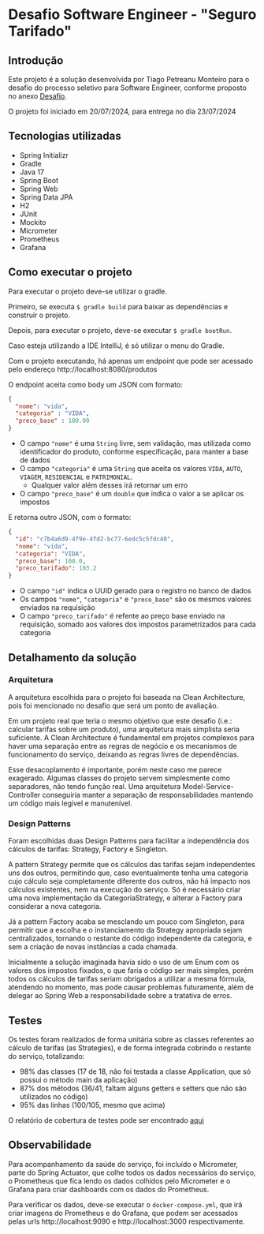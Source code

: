 # Desafio Software Engineer - "Seguro Tarifado"

## Introdução
Este projeto é a solução desenvolvida por Tiago Petreanu Monteiro para o desafio 
do processo seletivo para Software Engineer, conforme proposto no anexo [Desafio](DESAFIO.md).

O projeto foi iniciado em 20/07/2024, para entrega no dia 23/07/2024

## Tecnologias utilizadas

- Spring Initializr
- Gradle
- Java 17
- Spring Boot
- Spring Web
- Spring Data JPA
- H2
- JUnit
- Mockito
- Micrometer
- Prometheus
- Grafana

## Como executar o projeto

Para executar o projeto deve-se utilizar o gradle.

Primeiro, se executa `$ gradle build` para baixar as dependências e construir o projeto.

Depois, para executar o projeto, deve-se executar `$ gradle bootRun`.

Caso esteja utilizando a IDE IntelliJ, é só utilizar o menu do Gradle.

Com o projeto executando, há apenas um endpoint que pode ser acessado pelo endereço http://localhost:8080/produtos

O endpoint aceita como body um JSON com formato:

```json
{
  "nome": "vida",
  "categoria" : "VIDA",
  "preco_base" : 100.00
}
```


- O campo `"nome"` é uma `String` livre, sem validação, mas utilizada como identificador do produto, conforme especificação,
  para manter a base de dados
- O campo `"categoria"` é uma `String` que aceita os valores `VIDA`, `AUTO`, `VIAGEM`, `RESIDENCIAL` e `PATRIMONIAL`.
  - Qualquer valor além desses irá retornar um erro
- O campo `"preco_base"` é um `double` que indica o valor a se aplicar os impostos

E retorna outro JSON, com o formato:

```json
{
  "id": "c7b4a6d9-4f9e-4fd2-bc77-6edc5c5fdc40",
  "nome": "vida",
  "categoria": "VIDA",
  "preco_base": 100.0,
  "preco_tarifado": 103.2
}
```
- O campo `"id"` indica o UUID gerado para o registro no banco de dados
- Os campos `"nome"`, `"categoria"` e `"preco_base"` são os mesmos valores enviados na requisição
- O campo `"preco_tarifado"` é refente ao preço base enviado na requisição, somado aos valores dos impostos parametrizados
  para cada categoria

## Detalhamento da solução

### Arquitetura

A arquitetura escolhida para o projeto foi baseada na Clean Architecture, pois foi mencionado no desafio que será um 
ponto de avaliação.

Em um projeto real que teria o mesmo objetivo que este desafio (i.e.: calcular tarifas sobre um produto), uma arquitetura
mais simplista seria suficiente. A Clean Architecture é fundamental em projetos complexos para haver uma separação entre
as regras de negócio e os mecanismos de funcionamento do serviço, deixando as regras livres de dependências.

Esse desacoplamento é importante, porém neste caso me parece exagerado. Algumas classes do projeto servem simplesmente como
separadores, não tendo função real. Uma arquitetura Model-Service-Controller conseguiria manter a separação de responsabilidades
mantendo um código mais legível e manutenível.

### Design Patterns

Foram escolhidas duas Design Patterns para facilitar a independência dos cálculos de tarifas: Strategy, Factory e Singleton.

A pattern Strategy permite que os cálculos das tarifas sejam independentes uns dos outros, permitindo que, caso eventualmente
tenha uma categoria cujo cálculo seja completamente diferente dos outros, não há impacto nos cálculos existentes, nem
na execução do serviço. Só é necessário criar uma nova implementação da CategoriaStrategy, e alterar a Factory para considerar
a nova categoria.

Já a pattern Factory acaba se mesclando um pouco com Singleton, para permitir que a escolha e o instanciamento da Strategy 
apropriada sejam centralizados, tornando o restante do código independente da categoria, e sem a criação de novas instâncias 
a cada chamada.

Inicialmente a solução imaginada havia sido o uso de um Enum com os valores dos impostos fixados, o que faria o código ser
mais simples, porém todos os cálculos de tarifas seriam obrigados a utilizar a mesma fórmula, atendendo no momento, mas pode
causar problemas futuramente, além de delegar ao Spring Web a responsabilidade sobre a tratativa de erros.

## Testes

Os testes foram realizados de forma unitária sobre as classes referentes ao cálculo de tarifas (as Strategies), e de forma 
integrada cobrindo o restante do serviço, totalizando:
- 98% das classes (17 de 18, não foi testada a classe Application, que só possui o método main da aplicação)
- 87% dos métodos (36/41, faltam alguns getters e setters que não são utilizados no código)
- 95% das linhas (100/105, mesmo que acima)

O relatório de cobertura de testes pode ser encontrado [aqui](htmlReport/index.html)

## Observabilidade

Para acompanhamento da saúde do serviço, foi incluído o Micrometer, parte do Spring Actuator, que colhe todos os dados necessários
do serviço, o Prometheus que fica lendo os dados colhidos pelo Micrometer e o Grafana para criar dashboards com os dados do 
Prometheus.

Para verificar os dados, deve-se executar o `docker-compose.yml`, que irá criar imagens do Prometheus e do Grafana, que podem
ser acessados pelas urls http://localhost:9090 e http://localhost:3000 respectivamente.